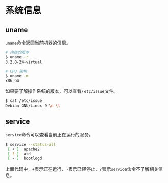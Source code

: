 # 系统信息

## uname

`uname`命令返回当前机器的信息。

```bash
# 内核的版本
$ uname -r
3.2.0-24-virtual

# CPU 架构
$ uname -m
x86_64
```

如果要了解操作系统的版本，可以查看`/etc/issue`文件。

```bash
$ cat /etc/issue
Debian GNU/Linux 9 \n \l
```

## service

`service`命令可以查看当前正在运行的服务。

```bash
$ service --status-all
 [ + ]  apache2
 [ ? ]  atd
 [ - ]  bootlogd
```

上面代码中，`+`表示正在运行，`-`表示已经停止，`?`表示`service`命令不了解相关信息。
